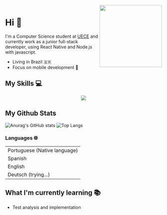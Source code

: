 <img src="https://github.com/0317IL/0317IL/assets/83174653/c7e90b34-463a-43ed-84fe-1a632d25644c" height="200cm" align="right" />

# Hi :wave: 

I'm a Computer Science student at [UECE](https://www.uece.br/) and currently work as a junior full-stack developer, using React Native and Node.js with javascript.

- Living in Brazil 🇧🇷
- Focus on mobile development 📱

## My Skills 💻
<p align="center">
  <a href="">
    <img src="https://skillicons.dev/icons?i=js,ts,react,nodejs,redux,next,jest,tailwind,materialui,mysql,html,css,py,git,c,java" />
  </a>
</p>

## My Github Stats
![Anurag's GitHub stats](https://github-readme-stats.vercel.app/api?username=I-Lima&show_icons=true&theme=transparent&hide_border=true)
![Top Langs](https://github-readme-stats.vercel.app/api/top-langs/?username=I-Lima&layout=compact&theme=transparent&hide_border=true)


### Languages 🌐
|                              |
| ---------------------------- |
| Portuguese (Native language) |
| Spanish                      |
| English                      |
| Deutsch  (trying...)         |

## What I'm currently learning 📚
- Test analysis and implementation
